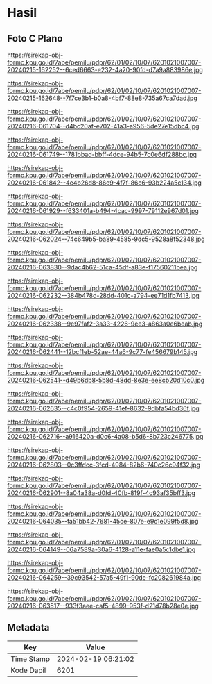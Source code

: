 # Hasil

## Foto C Plano

https://sirekap-obj-formc.kpu.go.id/7abe/pemilu/pdpr/62/01/02/10/07/6201021007007-20240215-162252--6ced6663-e232-4a20-90fd-d7a9a883986e.jpg

https://sirekap-obj-formc.kpu.go.id/7abe/pemilu/pdpr/62/01/02/10/07/6201021007007-20240215-162648--7f7ce3b1-b0a8-4bf7-88e8-735a67ca7dad.jpg

https://sirekap-obj-formc.kpu.go.id/7abe/pemilu/pdpr/62/01/02/10/07/6201021007007-20240216-061704--d4bc20af-e702-41a3-a956-5de27e15dbc4.jpg

https://sirekap-obj-formc.kpu.go.id/7abe/pemilu/pdpr/62/01/02/10/07/6201021007007-20240216-061749--1781bbad-bbff-4dce-94b5-7c0e6df288bc.jpg

https://sirekap-obj-formc.kpu.go.id/7abe/pemilu/pdpr/62/01/02/10/07/6201021007007-20240216-061842--4e4b26d8-86e9-4f7f-86c6-93b224a5c134.jpg

https://sirekap-obj-formc.kpu.go.id/7abe/pemilu/pdpr/62/01/02/10/07/6201021007007-20240216-061929--f633401a-b494-4cac-9997-79112e967d01.jpg

https://sirekap-obj-formc.kpu.go.id/7abe/pemilu/pdpr/62/01/02/10/07/6201021007007-20240216-062024--74c649b5-ba89-4585-9dc5-9528a8f52348.jpg

https://sirekap-obj-formc.kpu.go.id/7abe/pemilu/pdpr/62/01/02/10/07/6201021007007-20240216-063830--9dac4b62-51ca-45df-a83e-f17560211bea.jpg

https://sirekap-obj-formc.kpu.go.id/7abe/pemilu/pdpr/62/01/02/10/07/6201021007007-20240216-062232--384b478d-28dd-401c-a794-ee71d1fb7413.jpg

https://sirekap-obj-formc.kpu.go.id/7abe/pemilu/pdpr/62/01/02/10/07/6201021007007-20240216-062338--9e97faf2-3a33-4226-9ee3-a863a0e6beab.jpg

https://sirekap-obj-formc.kpu.go.id/7abe/pemilu/pdpr/62/01/02/10/07/6201021007007-20240216-062441--12bcf1eb-52ae-44a6-9c77-fe456679b145.jpg

https://sirekap-obj-formc.kpu.go.id/7abe/pemilu/pdpr/62/01/02/10/07/6201021007007-20240216-062541--d49b6db8-5b8d-48dd-8e3e-ee8cb20d10c0.jpg

https://sirekap-obj-formc.kpu.go.id/7abe/pemilu/pdpr/62/01/02/10/07/6201021007007-20240216-062635--c4c0f954-2659-41ef-8632-9dbfa54bd36f.jpg

https://sirekap-obj-formc.kpu.go.id/7abe/pemilu/pdpr/62/01/02/10/07/6201021007007-20240216-062716--a916420a-d0c6-4a08-b5d6-8b723c246775.jpg

https://sirekap-obj-formc.kpu.go.id/7abe/pemilu/pdpr/62/01/02/10/07/6201021007007-20240216-062803--0c3ffdcc-3fcd-4984-82b6-740c26c94f32.jpg

https://sirekap-obj-formc.kpu.go.id/7abe/pemilu/pdpr/62/01/02/10/07/6201021007007-20240216-062901--8a04a38a-d0fd-40fb-819f-4c93af35bff3.jpg

https://sirekap-obj-formc.kpu.go.id/7abe/pemilu/pdpr/62/01/02/10/07/6201021007007-20240216-064035--fa51bb42-7681-45ce-807e-e9c1e099f5d8.jpg

https://sirekap-obj-formc.kpu.go.id/7abe/pemilu/pdpr/62/01/02/10/07/6201021007007-20240216-064149--06a7589a-30a6-4128-a11e-fae0a5c1dbe1.jpg

https://sirekap-obj-formc.kpu.go.id/7abe/pemilu/pdpr/62/01/02/10/07/6201021007007-20240216-064259--39c93542-57a5-49f1-90de-fc208261984a.jpg

https://sirekap-obj-formc.kpu.go.id/7abe/pemilu/pdpr/62/01/02/10/07/6201021007007-20240216-063517--933f3aee-caf5-4899-953f-d21d78b28e0e.jpg


## Metadata

| Key        | Value               |
| ---------- | ------------------- |
| Time Stamp | 2024-02-19 06:21:02 |
| Kode Dapil | 6201                |



